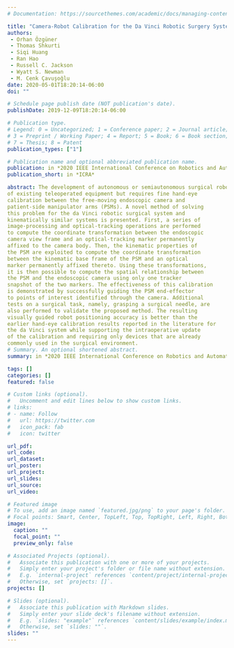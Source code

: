 ```yaml
---
# Documentation: https://sourcethemes.com/academic/docs/managing-content/

title: "Camera-Robot Calibration for the Da Vinci Robotic Surgery System"
authors:
 - Orhan Özgüner
 - Thomas Shkurti
 - Siqi Huang 
 - Ran Hao
 - Russell C. Jackson
 - Wyatt S. Newman
 - M. Cenk Çavuşoğlu
date: 2020-05-01T18:20:14-06:00
doi: ""

# Schedule page publish date (NOT publication's date).
publishDate: 2019-12-09T18:20:14-06:00

# Publication type.
# Legend: 0 = Uncategorized; 1 = Conference paper; 2 = Journal article;
# 3 = Preprint / Working Paper; 4 = Report; 5 = Book; 6 = Book section;
# 7 = Thesis; 8 = Patent
publication_types: ["1"]

# Publication name and optional abbreviated publication name.
publication: in *2020 IEEE International Conference on Robotics and Automation (ICRA'20)*
publication_short: in *ICRA*

abstract: The development of autonomous or semiautonomous surgical robots stands to improve the performance
of existing teleoperated equipment but requires fine hand-eye
calibration between the free-moving endoscopic camera and
patient-side manipulator arms (PSMs). A novel method of solving
this problem for the da Vinci robotic surgical system and
kinematically similar systems is presented. First, a series of
image-processing and optical-tracking operations are performed
to compute the coordinate transformation between the endoscopic
camera view frame and an optical-tracking marker permanently
affixed to the camera body. Then, the kinematic properties of
the PSM are exploited to compute the coordinate transformation
between the kinematic base frame of the PSM and an optical
marker permanently affixed thereto. Using these transformations,
it is then possible to compute the spatial relationship between
the PSM and the endoscopic camera using only one tracker
snapshot of the two markers. The effectiveness of this calibration
is demonstrated by successfully guiding the PSM end-effector
to points of interest identified through the camera. Additional
tests on a surgical task, namely, grasping a surgical needle, are
also performed to validate the proposed method. The resulting
visually guided robot positioning accuracy is better than the
earlier hand-eye calibration results reported in the literature for
the da Vinci system while supporting the intraoperative update
of the calibration and requiring only devices that are already
commonly used in the surgical environment.
# Summary. An optional shortened abstract.
summary: in *2020 IEEE International Conference on Robotics and Automation (ICRA'20)*

tags: []
categories: []
featured: false

# Custom links (optional).
#   Uncomment and edit lines below to show custom links.
# links:
# - name: Follow
#   url: https://twitter.com
#   icon_pack: fab
#   icon: twitter

url_pdf:
url_code:
url_dataset:
url_poster:
url_project:
url_slides:
url_source:
url_video:

# Featured image
# To use, add an image named `featured.jpg/png` to your page's folder. 
# Focal points: Smart, Center, TopLeft, Top, TopRight, Left, Right, BottomLeft, Bottom, BottomRight.
image:
  caption: ""
  focal_point: ""
  preview_only: false

# Associated Projects (optional).
#   Associate this publication with one or more of your projects.
#   Simply enter your project's folder or file name without extension.
#   E.g. `internal-project` references `content/project/internal-project/index.md`.
#   Otherwise, set `projects: []`.
projects: []

# Slides (optional).
#   Associate this publication with Markdown slides.
#   Simply enter your slide deck's filename without extension.
#   E.g. `slides: "example"` references `content/slides/example/index.md`.
#   Otherwise, set `slides: ""`.
slides: ""
---
```


